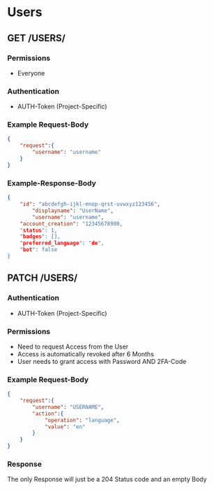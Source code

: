 
# Users

## GET /USERS/

### Permissions

- Everyone

### Authentication

- AUTH-Token (Project-Specific)

### Example Request-Body

```json
{
	"request":{
		"username": "username"
	}
}
```

### Example-Response-Body

```json
{
	"id": "abcdefgh-ijkl-mnop-qrst-uvwxyz123456",
		"displayname": "UserName",
		"username": "username",
	"account_creation": "12345678900,
	"status": 1,
	"badges": [],
	"preferred_language": "de",
	"bot": false
}
```

## PATCH /USERS/

### Authentication

- AUTH-Token (Project-Specific)

### Permissions

- Need to request Access from the User
- Access is automatically revoked after 6 Months
- User needs to grant access with Password AND 2FA-Code

### Example Request-Body

```json
{
	"request":{
		"username": "USERNAME",
		"action":{
			"operation": "language",
			"value": "en"
		}
	}
}
```

### Response

The only Response will just be a 204 Status code and an empty Body
